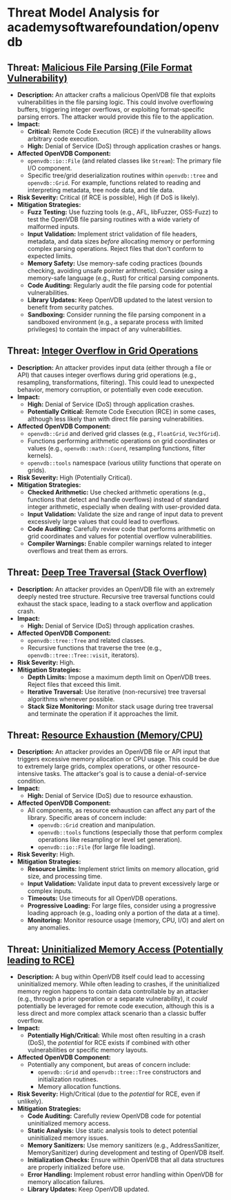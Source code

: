 # Threat Model Analysis for academysoftwarefoundation/openvdb

## Threat: [Malicious File Parsing (File Format Vulnerability)](./threats/malicious_file_parsing__file_format_vulnerability_.md)

*   **Description:** An attacker crafts a malicious OpenVDB file that exploits vulnerabilities in the file parsing logic. This could involve overflowing buffers, triggering integer overflows, or exploiting format-specific parsing errors. The attacker would provide this file to the application.
*   **Impact:**
    *   **Critical:** Remote Code Execution (RCE) if the vulnerability allows arbitrary code execution.
    *   **High:** Denial of Service (DoS) through application crashes or hangs.
*   **Affected OpenVDB Component:**
    *   `openvdb::io::File` (and related classes like `Stream`): The primary file I/O component.
    *   Specific tree/grid deserialization routines within `openvdb::tree` and `openvdb::Grid`.  For example, functions related to reading and interpreting metadata, tree node data, and tile data.
*   **Risk Severity:** Critical (if RCE is possible), High (if DoS is likely).
*   **Mitigation Strategies:**
    *   **Fuzz Testing:**  Use fuzzing tools (e.g., AFL, libFuzzer, OSS-Fuzz) to test the OpenVDB file parsing routines with a wide variety of malformed inputs.
    *   **Input Validation:**  Implement strict validation of file headers, metadata, and data sizes *before* allocating memory or performing complex parsing operations.  Reject files that don't conform to expected limits.
    *   **Memory Safety:**  Use memory-safe coding practices (bounds checking, avoiding unsafe pointer arithmetic).  Consider using a memory-safe language (e.g., Rust) for critical parsing components.
    *   **Code Auditing:**  Regularly audit the file parsing code for potential vulnerabilities.
    *   **Library Updates:**  Keep OpenVDB updated to the latest version to benefit from security patches.
    *   **Sandboxing:** Consider running the file parsing component in a sandboxed environment (e.g., a separate process with limited privileges) to contain the impact of any vulnerabilities.

## Threat: [Integer Overflow in Grid Operations](./threats/integer_overflow_in_grid_operations.md)

*   **Description:** An attacker provides input data (either through a file or API) that causes integer overflows during grid operations (e.g., resampling, transformations, filtering).  This could lead to unexpected behavior, memory corruption, or potentially even code execution.
*   **Impact:**
    *   **High:** Denial of Service (DoS) through application crashes.
    *   **Potentially Critical:**  Remote Code Execution (RCE) in some cases, although less likely than with direct file parsing vulnerabilities.
*   **Affected OpenVDB Component:**
    *   `openvdb::Grid` and derived grid classes (e.g., `FloatGrid`, `Vec3fGrid`).
    *   Functions performing arithmetic operations on grid coordinates or values (e.g., `openvdb::math::Coord`, resampling functions, filter kernels).
    *   `openvdb::tools` namespace (various utility functions that operate on grids).
*   **Risk Severity:** High (Potentially Critical).
*   **Mitigation Strategies:**
    *   **Checked Arithmetic:** Use checked arithmetic operations (e.g., functions that detect and handle overflows) instead of standard integer arithmetic, especially when dealing with user-provided data.
    *   **Input Validation:**  Validate the size and range of input data to prevent excessively large values that could lead to overflows.
    *   **Code Auditing:**  Carefully review code that performs arithmetic on grid coordinates and values for potential overflow vulnerabilities.
    *   **Compiler Warnings:** Enable compiler warnings related to integer overflows and treat them as errors.

## Threat: [Deep Tree Traversal (Stack Overflow)](./threats/deep_tree_traversal__stack_overflow_.md)

*   **Description:** An attacker provides an OpenVDB file with an extremely deeply nested tree structure.  Recursive tree traversal functions could exhaust the stack space, leading to a stack overflow and application crash.
*   **Impact:**
    *   **High:** Denial of Service (DoS) through application crashes.
*   **Affected OpenVDB Component:**
    *   `openvdb::tree::Tree` and related classes.
    *   Recursive functions that traverse the tree (e.g., `openvdb::tree::Tree::visit`, iterators).
*   **Risk Severity:** High.
*   **Mitigation Strategies:**
    *   **Depth Limits:**  Impose a maximum depth limit on OpenVDB trees.  Reject files that exceed this limit.
    *   **Iterative Traversal:**  Use iterative (non-recursive) tree traversal algorithms whenever possible.
    *   **Stack Size Monitoring:**  Monitor stack usage during tree traversal and terminate the operation if it approaches the limit.

## Threat: [Resource Exhaustion (Memory/CPU)](./threats/resource_exhaustion__memorycpu_.md)

*   **Description:** An attacker provides an OpenVDB file or API input that triggers excessive memory allocation or CPU usage. This could be due to extremely large grids, complex operations, or other resource-intensive tasks. The attacker's goal is to cause a denial-of-service condition.
*   **Impact:**
    *   **High:** Denial of Service (DoS) due to resource exhaustion.
*   **Affected OpenVDB Component:**
    *   All components, as resource exhaustion can affect any part of the library.  Specific areas of concern include:
        *   `openvdb::Grid` creation and manipulation.
        *   `openvdb::tools` functions (especially those that perform complex operations like resampling or level set generation).
        *   `openvdb::io::File` (for large file loading).
*   **Risk Severity:** High.
*   **Mitigation Strategies:**
    *   **Resource Limits:**  Implement strict limits on memory allocation, grid size, and processing time.
    *   **Input Validation:**  Validate input data to prevent excessively large or complex inputs.
    *   **Timeouts:**  Use timeouts for all OpenVDB operations.
    *   **Progressive Loading:**  For large files, consider using a progressive loading approach (e.g., loading only a portion of the data at a time).
    *   **Monitoring:** Monitor resource usage (memory, CPU, I/O) and alert on any anomalies.

## Threat: [Uninitialized Memory Access (Potentially leading to RCE)](./threats/uninitialized_memory_access__potentially_leading_to_rce_.md)

* **Description:** A bug within OpenVDB itself could lead to accessing uninitialized memory. While often leading to crashes, if the uninitialized memory region happens to contain data controllable by an attacker (e.g., through a prior operation or a separate vulnerability), it *could* potentially be leveraged for remote code execution, although this is a less direct and more complex attack scenario than a classic buffer overflow.
* **Impact:**
    *   **Potentially High/Critical:** While most often resulting in a crash (DoS), the *potential* for RCE exists if combined with other vulnerabilities or specific memory layouts.
* **Affected OpenVDB Component:**
    *   Potentially any component, but areas of concern include:
        *   `openvdb::Grid` and `openvdb::tree::Tree` constructors and initialization routines.
        *   Memory allocation functions.
* **Risk Severity:** High/Critical (due to the *potential* for RCE, even if unlikely).
* **Mitigation Strategies:**
    *   **Code Auditing:** Carefully review OpenVDB code for potential uninitialized memory access.
    *   **Static Analysis:** Use static analysis tools to detect potential uninitialized memory issues.
    *   **Memory Sanitizers:** Use memory sanitizers (e.g., AddressSanitizer, MemorySanitizer) during development and testing of OpenVDB itself.
    *   **Initialization Checks:** Ensure within OpenVDB that all data structures are properly initialized before use.
    *   **Error Handling:** Implement robust error handling within OpenVDB for memory allocation failures.
    *   **Library Updates:** Keep OpenVDB updated.

